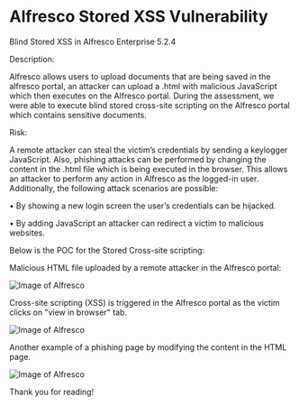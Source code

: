 # Alfresco Stored XSS Vulnerability



Blind Stored XSS in Alfresco Enterprise 5.2.4



Description:



Alfresco allows users to upload documents that are being saved in the alfresco portal, an attacker can upload a .html with malicious JavaScript which then executes on the Alfresco portal. During the assessment, we were able to execute blind stored cross-site scripting on the Alfresco portal which contains sensitive documents.



Risk:



A remote attacker can steal the victim’s credentials by sending a keylogger JavaScript. Also, phishing attacks can be performed by changing the content in the .html file which is being executed in the browser. This allows an attacker to perform any action in Alfresco as the logged-in user. Additionally, the following attack scenarios are possible:

• By showing a new login screen the user’s credentials can be hijacked.

• By adding JavaScript an attacker can redirect a victim to malicious websites.



Below is the POC for the Stored Cross-site scripting:



Malicious HTML file uploaded by a remote attacker in the Alfresco portal:


![Image of Alfresco](https://1.bp.blogspot.com/-tP5c4Hf6y8I/XffgQB7oz0I/AAAAAAAAH5U/JNfNHxGar-EGX8R7B4SYKFYN-9N5uIS-QCLcBGAsYHQ/s1600/Alfresco%2B1%2Bcopy.png)




Cross-site scripting (XSS) is triggered in the Alfresco portal as the victim clicks on "view in browser" tab.


![Image of Alfresco](https://1.bp.blogspot.com/-nBl9bzf7nk8/Xd2e5p7PXHI/AAAAAAAAH3I/I3YPhm8Zb5cnL_DAWihMVJPw7Nz1nsa-gCLcBGAsYHQ/s1600/Alfresco%2B2.png)






Another example of a phishing page by modifying the content in the HTML page.


![Image of Alfresco](https://1.bp.blogspot.com/-ACotGl7TI70/Xd2e5hMqqaI/AAAAAAAAH3Q/PhJ331apIJIEYZ5BJSeZhgtTmlNxxpxcgCLcBGAsYHQ/s1600/Alfresco%2B3.png)






Thank you for reading!
